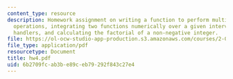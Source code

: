 ```yaml
---
content_type: resource
description: Homework assignment on writing a function to perform multiple matrix
  operations, integrating two functions numerically over a given interval using function
  handlers, and calculating the factorial of a non-negative integer.
file: https://ol-ocw-studio-app-production.s3.amazonaws.com/courses/2-003j-dynamics-and-control-i-fall-2007/6b2709fcab3be89ceb79292f843c27e4_hw4.pdf
file_type: application/pdf
resourcetype: Document
title: hw4.pdf
uid: 6b2709fc-ab3b-e89c-eb79-292f843c27e4
---
```

